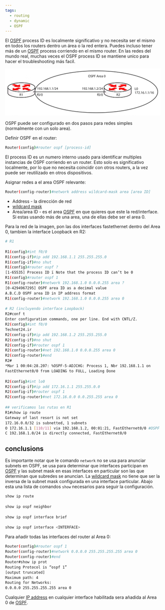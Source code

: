 ```yaml
---
tags:
  - routing
  - dynamic
  - OSPF
---
```


El [OSPF](OSPF.md) process ID es localmente significativo y no necesita ser el mismo en todos los routers dentro un área o la red entera. Puedes incluso tener más de un [OSPF](OSPF.md) process corriendo en el mismo router. En las redes del mundo real, muchas veces el OSPF process ID se mantiene unico para hacer el troubleshooting más facil. 

![](_anexos_/15-6-scaled.jpg)


OSPF puede ser configurado en dos pasos para redes simples (normalmente con un solo area).

Definir OSPF en el router:

``` bash
Router(config)#router ospf [process-id]
```

El process ID es un numero interno usado para identificar multiples instancias de OSPF corriendo en un router. Esto solo es significativo localmente, por lo que no necesita coincidir con otros routers, a la vez puede ser reutilizado en otros dispositivos. 

Asignar redes a el area OSPF relevante:

``` bash
Router(config-router)#network address wildcard-mask area [area ID]
```

- Address - la dirección de red 
- [wildcard mask](../L2/Wildcard/wildcard%20mask.md) 
- Area/area ID - es el area [OSPF](OSPF.md) en que quieres que este la red/interface. Si estas usando más de una area, una de ellas debe ser el area 0. 

Para la red de la imagen, pon las dos interfaces fastethernet dentro del Area 0, tambien la interface Loopback en R2:

``` bash
# R1

R1(config)#int f0/0
R1(config-if)#ip add 192.168.1.1 255.255.255.0
R1(config-if)#no shut
R1(config)#router ospf ?
[1-65535] Process ID ï Note that the process ID can’t be 0
R1(config)#router ospf 1
R1(config-router)#network 192.168.1.0 0.0.0.255 area ?
[0-4294967295] OSPF area ID as a decimal value
A.B.C.D OSPF area ID in IP address format
R1(config-router)#network 192.168.1.0 0.0.0.255 area 0

# R2 (incluyendo interface Loopback)
R2#conf t
Enter configuration commands, one per line. End with CNTL/Z.
R2(config)#int f0/0
Technet24.ir
R2(config-if)#ip add 192.168.1.2 255.255.255.0
R2(config-if)#no shut
R2(config-if)#router ospf 1
R2(config-router)#net 192.168.1.0 0.0.0.255 area 0
R2(config-router)#end
R2#
*Mar 1 00:04:28.207: %OSPF-5-ADJCHG: Process 1, Nbr 192.168.1.1 on
FastEthernet0/0 from LOADING to FULL, Loading Done

R2(config)#int lo0
R2(config-if)#ip add 172.16.1.1 255.255.0.0
R2(config-if)#router ospf 1
R2(config-router)#net 172.16.0.0 0.0.255.255 area 0

## verificamos las rutas en R1
R1#show ip route
Gateway of last resort is not set
172.16.0.0/32 is subnetted, 1 subnets
O 172.16.1.1 [110/11] via 192.168.1.2, 00:01:21, FastEthernet0/0 #OSPF
C 192.168.1.0/24 is directly connected, FastEthernet0/0
```


## conclusions
Es importante notar que le comando `network` no se usa para anunciar subnets en OSPF, se usa para determinar que interfaces participan en [OSPF](OSPF.md) y las subnet mask en esas interfaces en particular son las que determinan que subredes se anuncian. 
La [wildcard mask](../L2/Wildcard/wildcard%20mask.md)  no tiene que ser la inversa de la subnet mask configurada en una interface particular. Abajo esta una lista de comandos `show` necesarios para seguir la configuración.

``` bash
show ip route 

show ip ospf neighbor 

show ip ospf interface brief 

show ip ospf interface <INTERFACE>
```

Para añadir todas las interfaces del router al Area 0:

``` bash
Router(config)#router ospf 1
Router(config-router)#network 0.0.0.0 255.255.255.255 area 0
Router(config-router)#end
Router#show ip prot
Routing Protocol is “ospf 1”
[output truncated]
Maximum path: 4
Routing for Networks:
0.0.0.0 255.255.255.255 area 0
```

Cualquier [IP address](IP%20address.md) en cualquier interface habilitada sera añadida al Area 0 de [OSPF](OSPF.md). 
